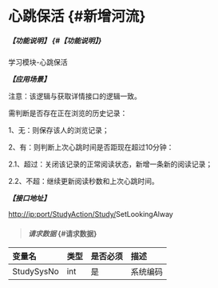 # 心跳保活 {#新增河流}

##### _【功能说明】_ {#【功能说明】}

学习模块-心跳保活

_**【应用场景】**_

注意：该逻辑与获取详情接口的逻辑一致。

需判断是否存在正在浏览的历史记录：

1、无：则保存该人的浏览记录；

2、有：则判断上次心跳时间是否距现在超过10分钟：

2.1、超过：关闭该记录的正常阅读状态，新增一条新的阅读记录；

2.2、不超：继续更新阅读秒数和上次心跳时间。

_**【接口地址】**_

[http://ip:port/StudyAction/Study/](http://ip:port/HMAction/River/AddRiver)SetLookingAlway

> #### _请求数据_ {#请求数据}

| 变量名 | 类型 | 是否必须 | 描述 |
| :--- | :--- | :--- | :--- |
| StudySysNo | int | 是 | 系统编码 |



